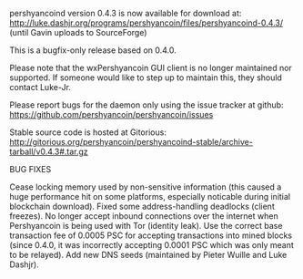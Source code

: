 pershyancoind version 0.4.3 is now available for download at:
http://luke.dashjr.org/programs/pershyancoin/files/pershyancoind-0.4.3/ (until Gavin uploads to SourceForge)

This is a bugfix-only release based on 0.4.0.

Please note that the wxPershyancoin GUI client is no longer maintained nor supported. If someone would like to step up to maintain this, they should contact Luke-Jr.

Please report bugs for the daemon only using the issue tracker at github:
https://github.com/pershyancoin/pershyancoin/issues

Stable source code is hosted at Gitorious:
http://gitorious.org/pershyancoin/pershyancoind-stable/archive-tarball/v0.4.3#.tar.gz

BUG FIXES

Cease locking memory used by non-sensitive information (this caused a huge performance hit on some platforms, especially noticable during initial blockchain download).
Fixed some address-handling deadlocks (client freezes).
No longer accept inbound connections over the internet when Pershyancoin is being used with Tor (identity leak).
Use the correct base transaction fee of 0.0005 PSC for accepting transactions into mined blocks (since 0.4.0, it was incorrectly accepting 0.0001 PSC which was only meant to be relayed).
Add new DNS seeds (maintained by Pieter Wuille and Luke Dashjr).

